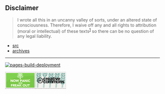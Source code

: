 ## Disclaimer

> I wrote all this in an uncanny valley of sorts, under an altered state of consciousness. Therefore, I waive off any and all rights to attribution (moral or intellectual) of these texts<sup>[1](https://www.lexology.com/commentary/intellectual-property/india/saikrishna-associates/moral-rights-can-authors-waive-their-special-rights)</sup> so there can be no question of any legal liability.

* [src](src)
* [archives](archives)

---


[![pages-build-deployment](https://github.com/surajsharma/singularity/actions/workflows/pages/pages-build-deployment/badge.svg?branch=master)](https://github.com/surajsharma/singularity/actions/workflows/pages/pages-build-deployment)

![](attachments/2023-03-07-15-59-20.png)![](attachments/2023-03-07-15-59-28.png)

